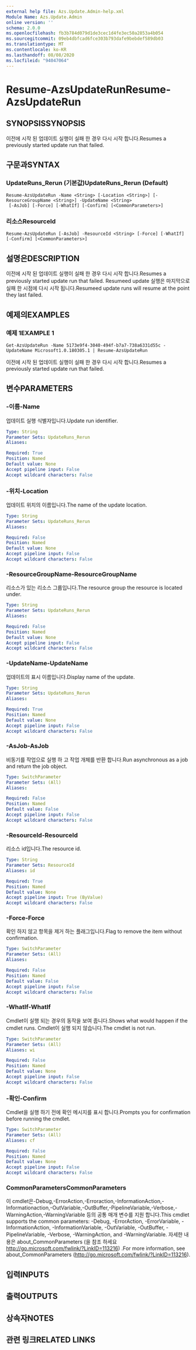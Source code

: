 ```yaml
---
external help file: Azs.Update.Admin-help.xml
Module Name: Azs.Update.Admin
online version: ''
schema: 2.0.0
ms.openlocfilehash: fb3b784d079d1de3cec1d4fe3ec50a2853a4b054
ms.sourcegitcommit: 09eb4dbfcad6fce303b793dafe9bebdef589db03
ms.translationtype: MT
ms.contentlocale: ko-KR
ms.lasthandoff: 08/08/2020
ms.locfileid: "94047064"
---
```

# <span data-ttu-id="f7cad-101">Resume-AzsUpdateRun</span><span class="sxs-lookup"><span data-stu-id="f7cad-101">Resume-AzsUpdateRun</span></span>

## <span data-ttu-id="f7cad-102">SYNOPSIS</span><span class="sxs-lookup"><span data-stu-id="f7cad-102">SYNOPSIS</span></span>
<span data-ttu-id="f7cad-103">이전에 시작 된 업데이트 실행이 실패 한 경우 다시 시작 합니다.</span><span class="sxs-lookup"><span data-stu-id="f7cad-103">Resumes a previously started update run that failed.</span></span>

## <span data-ttu-id="f7cad-104">구문과</span><span class="sxs-lookup"><span data-stu-id="f7cad-104">SYNTAX</span></span>

### <span data-ttu-id="f7cad-105">UpdateRuns_Rerun (기본값)</span><span class="sxs-lookup"><span data-stu-id="f7cad-105">UpdateRuns_Rerun (Default)</span></span>
```
Resume-AzsUpdateRun -Name <String> [-Location <String>] [-ResourceGroupName <String>] -UpdateName <String>
 [-AsJob] [-Force] [-WhatIf] [-Confirm] [<CommonParameters>]
```

### <span data-ttu-id="f7cad-106">리소스</span><span class="sxs-lookup"><span data-stu-id="f7cad-106">ResourceId</span></span>
```
Resume-AzsUpdateRun [-AsJob] -ResourceId <String> [-Force] [-WhatIf] [-Confirm] [<CommonParameters>]
```

## <span data-ttu-id="f7cad-107">설명은</span><span class="sxs-lookup"><span data-stu-id="f7cad-107">DESCRIPTION</span></span>
<span data-ttu-id="f7cad-108">이전에 시작 된 업데이트 실행이 실패 한 경우 다시 시작 합니다.</span><span class="sxs-lookup"><span data-stu-id="f7cad-108">Resumes a previously started update run that failed.</span></span> <span data-ttu-id="f7cad-109">Resumeed update 실행은 마지막으로 실패 한 시점에 다시 시작 됩니다.</span><span class="sxs-lookup"><span data-stu-id="f7cad-109">Resumeed update runs will resume at the point they last failed.</span></span>

## <span data-ttu-id="f7cad-110">예제의</span><span class="sxs-lookup"><span data-stu-id="f7cad-110">EXAMPLES</span></span>

### <span data-ttu-id="f7cad-111">예제 1</span><span class="sxs-lookup"><span data-stu-id="f7cad-111">EXAMPLE 1</span></span>
```
Get-AzsUpdateRun -Name 5173e9f4-3040-494f-b7a7-738a6331d55c -UpdateName Microsoft1.0.180305.1 | Resume-AzsUpdateRun
```

<span data-ttu-id="f7cad-112">이전에 시작 된 업데이트 실행이 실패 한 경우 다시 시작 합니다.</span><span class="sxs-lookup"><span data-stu-id="f7cad-112">Resumes a previously started update run that failed.</span></span>

## <span data-ttu-id="f7cad-113">변수</span><span class="sxs-lookup"><span data-stu-id="f7cad-113">PARAMETERS</span></span>

### <span data-ttu-id="f7cad-114">-이름</span><span class="sxs-lookup"><span data-stu-id="f7cad-114">-Name</span></span>
<span data-ttu-id="f7cad-115">업데이트 실행 식별자입니다.</span><span class="sxs-lookup"><span data-stu-id="f7cad-115">Update run identifier.</span></span>

```yaml
Type: String
Parameter Sets: UpdateRuns_Rerun
Aliases:

Required: True
Position: Named
Default value: None
Accept pipeline input: False
Accept wildcard characters: False
```

### <span data-ttu-id="f7cad-116">-위치</span><span class="sxs-lookup"><span data-stu-id="f7cad-116">-Location</span></span>
<span data-ttu-id="f7cad-117">업데이트 위치의 이름입니다.</span><span class="sxs-lookup"><span data-stu-id="f7cad-117">The name of the update location.</span></span>

```yaml
Type: String
Parameter Sets: UpdateRuns_Rerun
Aliases:

Required: False
Position: Named
Default value: None
Accept pipeline input: False
Accept wildcard characters: False
```

### <span data-ttu-id="f7cad-118">-ResourceGroupName</span><span class="sxs-lookup"><span data-stu-id="f7cad-118">-ResourceGroupName</span></span>
<span data-ttu-id="f7cad-119">리소스가 있는 리소스 그룹입니다.</span><span class="sxs-lookup"><span data-stu-id="f7cad-119">The resource group the resource is located under.</span></span>

```yaml
Type: String
Parameter Sets: UpdateRuns_Rerun
Aliases:

Required: False
Position: Named
Default value: None
Accept pipeline input: False
Accept wildcard characters: False
```

### <span data-ttu-id="f7cad-120">-UpdateName</span><span class="sxs-lookup"><span data-stu-id="f7cad-120">-UpdateName</span></span>
<span data-ttu-id="f7cad-121">업데이트의 표시 이름입니다.</span><span class="sxs-lookup"><span data-stu-id="f7cad-121">Display name of the update.</span></span>

```yaml
Type: String
Parameter Sets: UpdateRuns_Rerun
Aliases:

Required: True
Position: Named
Default value: None
Accept pipeline input: False
Accept wildcard characters: False
```

### <span data-ttu-id="f7cad-122">-AsJob</span><span class="sxs-lookup"><span data-stu-id="f7cad-122">-AsJob</span></span>
<span data-ttu-id="f7cad-123">비동기를 작업으로 실행 하 고 작업 개체를 반환 합니다.</span><span class="sxs-lookup"><span data-stu-id="f7cad-123">Run asynchronous as a job and return the job object.</span></span>

```yaml
Type: SwitchParameter
Parameter Sets: (All)
Aliases:

Required: False
Position: Named
Default value: False
Accept pipeline input: False
Accept wildcard characters: False
```

### <span data-ttu-id="f7cad-124">-ResourceId</span><span class="sxs-lookup"><span data-stu-id="f7cad-124">-ResourceId</span></span>
<span data-ttu-id="f7cad-125">리소스 id입니다.</span><span class="sxs-lookup"><span data-stu-id="f7cad-125">The resource id.</span></span>

```yaml
Type: String
Parameter Sets: ResourceId
Aliases: id

Required: True
Position: Named
Default value: None
Accept pipeline input: True (ByValue)
Accept wildcard characters: False
```

### <span data-ttu-id="f7cad-126">-Force</span><span class="sxs-lookup"><span data-stu-id="f7cad-126">-Force</span></span>
<span data-ttu-id="f7cad-127">확인 하지 않고 항목을 제거 하는 플래그입니다.</span><span class="sxs-lookup"><span data-stu-id="f7cad-127">Flag to remove the item without confirmation.</span></span>

```yaml
Type: SwitchParameter
Parameter Sets: (All)
Aliases:

Required: False
Position: Named
Default value: False
Accept pipeline input: False
Accept wildcard characters: False
```

### <span data-ttu-id="f7cad-128">-WhatIf</span><span class="sxs-lookup"><span data-stu-id="f7cad-128">-WhatIf</span></span>
<span data-ttu-id="f7cad-129">Cmdlet이 실행 되는 경우의 동작을 보여 줍니다.</span><span class="sxs-lookup"><span data-stu-id="f7cad-129">Shows what would happen if the cmdlet runs.</span></span>
<span data-ttu-id="f7cad-130">Cmdlet이 실행 되지 않습니다.</span><span class="sxs-lookup"><span data-stu-id="f7cad-130">The cmdlet is not run.</span></span>

```yaml
Type: SwitchParameter
Parameter Sets: (All)
Aliases: wi

Required: False
Position: Named
Default value: None
Accept pipeline input: False
Accept wildcard characters: False
```

### <span data-ttu-id="f7cad-131">-확인</span><span class="sxs-lookup"><span data-stu-id="f7cad-131">-Confirm</span></span>
<span data-ttu-id="f7cad-132">Cmdlet을 실행 하기 전에 확인 메시지를 표시 합니다.</span><span class="sxs-lookup"><span data-stu-id="f7cad-132">Prompts you for confirmation before running the cmdlet.</span></span>

```yaml
Type: SwitchParameter
Parameter Sets: (All)
Aliases: cf

Required: False
Position: Named
Default value: None
Accept pipeline input: False
Accept wildcard characters: False
```

### <span data-ttu-id="f7cad-133">CommonParameters</span><span class="sxs-lookup"><span data-stu-id="f7cad-133">CommonParameters</span></span>
<span data-ttu-id="f7cad-134">이 cmdlet은-Debug,-ErrorAction,-Erroraction,-InformationAction,-Informationaction,-OutVariable,-OutBuffer,-PipelineVariable,-Verbose,-WarningAction,-WarningVariable 등의 공통 매개 변수를 지원 합니다.</span><span class="sxs-lookup"><span data-stu-id="f7cad-134">This cmdlet supports the common parameters: -Debug, -ErrorAction, -ErrorVariable, -InformationAction, -InformationVariable, -OutVariable, -OutBuffer, -PipelineVariable, -Verbose, -WarningAction, and -WarningVariable.</span></span> <span data-ttu-id="f7cad-135">자세한 내용은 about_CommonParameters (을 참조 하세요 http://go.microsoft.com/fwlink/?LinkID=113216) .</span><span class="sxs-lookup"><span data-stu-id="f7cad-135">For more information, see about_CommonParameters (http://go.microsoft.com/fwlink/?LinkID=113216).</span></span>

## <span data-ttu-id="f7cad-136">입력</span><span class="sxs-lookup"><span data-stu-id="f7cad-136">INPUTS</span></span>

## <span data-ttu-id="f7cad-137">출력</span><span class="sxs-lookup"><span data-stu-id="f7cad-137">OUTPUTS</span></span>

## <span data-ttu-id="f7cad-138">상속자</span><span class="sxs-lookup"><span data-stu-id="f7cad-138">NOTES</span></span>

## <span data-ttu-id="f7cad-139">관련 링크</span><span class="sxs-lookup"><span data-stu-id="f7cad-139">RELATED LINKS</span></span>
